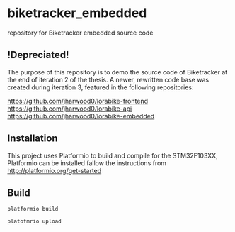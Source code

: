 # biketracker_embedded

repository for Biketracker embedded source code

## !Depreciated!
The purpose of this repository is to demo the source code of Biketracker at the end of iteration 2 of the thesis. A newer, rewritten code base was created during iteration 3, featured in the following repositories:

https://github.com/jharwood0/lorabike-frontend
https://github.com/jharwood0/lorabike-api
https://github.com/jharwood0/lorabike-embedded

## Installation
This project uses Platformio to build and compile for the STM32F103XX, Platformio can be installed fallow the instructions from
http://platformio.org/get-started

## Build
``platformio build``


``platofmrio upload``
